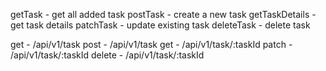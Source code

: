 getTask - get all added task
postTask - create a new task
getTaskDetails - get task details
patchTask - update existing task
deleteTask - delete task

get - /api/v1/task
post - /api/v1/task
get - /api/v1/task/:taskId
patch - /api/v1/task/:taskId
delete - /api/v1/task/:taskId

